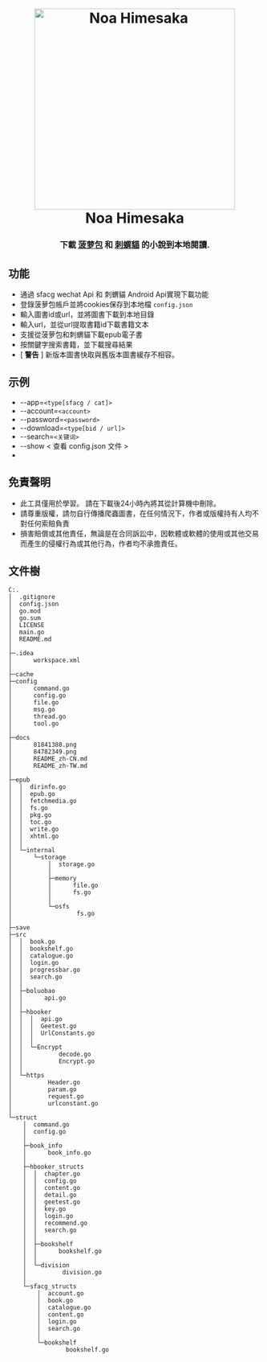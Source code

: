 <h1 align="center">
  <img src="./81841388.png" width="400" height='' alt="Noa Himesaka">
  <br>Noa Himesaka<br>  
</h1>
<h3 align="center">
    下載 <a href=“https://book.sfacg.com/”>菠萝包</a> 和 
    <a href=“https://app.hbooker.com/”>刺蝟貓</a> 的小說到本地閱讀.
</h3> 

## **功能**

- 通過 sfacg wechat Api 和 刺蝟貓 Android Api實現下載功能
- 登錄菠萝包帳戶並將cookies保存到本地檔 ```config.json```
- 輸入圖書id或url，並將圖書下載到本地目錄
- 輸入url，並從url提取書籍id下載書籍文本
- 支援從菠萝包和刺蝟貓下載epub電子書
- 按關鍵字搜索書籍，並下載搜尋結果
- [ **警告** ] 新版本圖書快取與舊版本圖書緩存不相容。

## **示例**

- --app=```<type[sfacg / cat]>```
- --account=```<account>```
- --password=```<password>```
- --download=```<type[bid / url]>```
- --search=```<关键词>```
- --show  < 查看 config.json 文件 >
-

## **免責聲明**

- 此工具僅用於學習。 請在下載後24小時內將其從計算機中刪除。
- 請尊重版權，請勿自行傳播爬蟲圖書，在任何情況下，作者或版權持有人均不對任何索賠負責
- 損害賠償或其他責任，無論是在合同訴訟中，因軟體或軟體的使用或其他交易而產生的侵權行為或其他行為，作者均不承擔責任。



## **文件樹**

``` 
C:.
│  .gitignore
│  config.json
│  go.mod
│  go.sum
│  LICENSE
│  main.go
│  README.md
│  
├─.idea
│      workspace.xml
│
├─cache
├─config
│      command.go
│      config.go
│      file.go
│      msg.go
│      thread.go
│      tool.go
│ 
├─docs
│      81841388.png
│      84782349.png
│      README_zh-CN.md
│      README_zh-TW.md
│
├─epub
│  │  dirinfo.go
│  │  epub.go
│  │  fetchmedia.go
│  │  fs.go
│  │  pkg.go
│  │  toc.go
│  │  write.go
│  │  xhtml.go
│  │
│  └─internal
│      └─storage
│          │  storage.go
│          │
│          ├─memory
│          │      file.go
│          │      fs.go
│          │
│          └─osfs
│                  fs.go
│
├─save
├─src
│  │  book.go
│  │  bookshelf.go
│  │  catalogue.go
│  │  login.go
│  │  progressbar.go
│  │  search.go
│  │
│  ├─boluobao
│  │      api.go
│  │
│  ├─hbooker
│  │  │  api.go
│  │  │  Geetest.go
│  │  │  UrlConstants.go
│  │  │
│  │  └─Encrypt
│  │          decode.go
│  │          Encrypt.go
│  │
│  └─https
│          Header.go
│          param.go
│          request.go
│          urlconstant.go
│
└─struct
    │  command.go
    │  config.go
    │
    ├─book_info
    │      book_info.go
    │
    ├─hbooker_structs
    │  │  chapter.go
    │  │  config.go
    │  │  content.go
    │  │  detail.go
    │  │  geetest.go
    │  │  key.go
    │  │  login.go
    │  │  recommend.go
    │  │  search.go
    │  │
    │  ├─bookshelf
    │  │      bookshelf.go
    │  │
    │  └─division
    │          division.go
    │
    └─sfacg_structs
        │  account.go
        │  book.go
        │  catalogue.go
        │  content.go
        │  login.go
        │  search.go
        │
        └─bookshelf
                bookshelf.go

```
